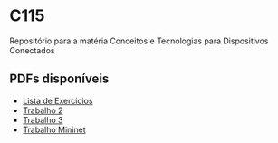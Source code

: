 # C115
Repositório para a matéria Conceitos e Tecnologias para Dispositivos Conectados

## PDFs disponíveis

- [Lista de Exercicios](Lista_de_Exercicios.pdf)
- [Trabalho 2](Trabalho_2.pdf)
- [Trabalho 3](Trabalho_3.pdf)
- [Trabalho Mininet](Trabalho_Mininet.pdf)

